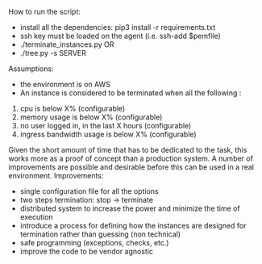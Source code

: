 How to run the script:
- install all the dependencies: pip3 install -r requirements.txt
- ssh key must be loaded on the agent (i.e. ssh-add $pemfile)
- ./terminate_instances.py OR
- ./tree.py -s SERVER

Assumptions:
- the environment is on AWS
- An instance is considered to be terminated when all the following :
1. cpu is below X% (configurable)
2. memory usage is below X% (configurable)
3. no user logged in, in the last X hours (configurable)
4. ingress bandwidth usage is below X% (configurable)

Given the short amount of time that has to be dedicated to the task, this works more as a proof of concept than a production system.
A number of improvements are possible and desirable before this can be used in a real environment.
Improvements:
- single configuration file for all the options
- two steps termination: stop -> terminate
- distributed system to increase the power and minimize the time of execution
- introduce a process for defining how the instances are designed for termination rather than guessing (non technical)
- safe programming (exceptions, checks, etc.)
- improve the code to be vendor agnostic
